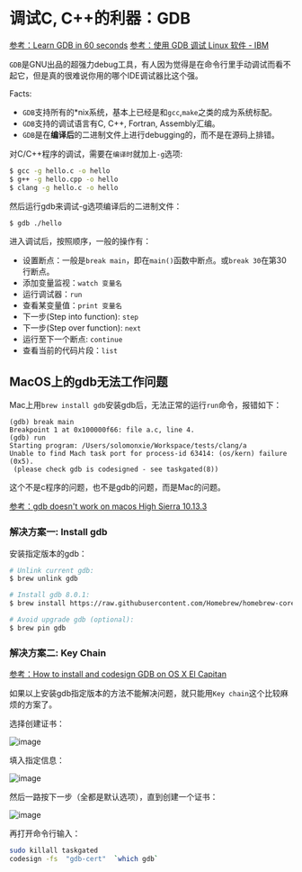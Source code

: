 # 调试C, C++的利器：GDB

[参考：Learn GDB in 60 seconds](https://www.youtube.com/watch?v=mfmXcbiRs0E&index=6&list=PL9IEJIKnBJjG5H0ylFAzpzs9gSmW_eICB)
[参考：使用 GDB 调试 Linux 软件 - IBM](https://www.ibm.com/developerworks/cn/linux/sdk/gdb/index.html)

`GDB`是GNU出品的超强力debug工具，有人因为觉得是在命令行里手动调试而看不起它，但是真的很难说你用的哪个IDE调试器比这个强。

Facts:
- `GDB`支持所有的*nix系统，基本上已经是和`gcc`,`make`之类的成为系统标配。
- `GDB`支持的调试语言有C, C++, Fortran, Assembly汇编。
- `GDB`是在**编译后**的二进制文件上进行debugging的，而不是在源码上排错。

对C/C++程序的调试，需要在`编译时`就加上`-g`选项:
```sh
$ gcc -g hello.c -o hello
$ g++ -g hello.cpp -o hello
$ clang -g hello.c -o hello
```

然后运行gdb来调试-g选项编译后的二进制文件：
```sh
$ gdb ./hello
```

进入调试后，按照顺序，一般的操作有：
- 设置断点：一般是`break main`，即在`main()`函数中断点。或`break 30`在第30行断点。
- 添加变量监视：`watch 变量名`
- 运行调试器：`run`
- 查看某变量值：`print 变量名`
- 下一步(Step into function): `step`
- 下一步(Step over function): `next`
- 运行至下一个断点: `continue`
- 查看当前的代码片段：`list`



## MacOS上的gdb无法工作问题

Mac上用`brew install gdb`安装gdb后，无法正常的运行`run`命令，报错如下：
```
(gdb) break main
Breakpoint 1 at 0x100000f66: file a.c, line 4.
(gdb) run
Starting program: /Users/solomonxie/Workspace/tests/clang/a
Unable to find Mach task port for process-id 63414: (os/kern) failure (0x5).
 (please check gdb is codesigned - see taskgated(8))
```

这个不是c程序的问题，也不是gdb的问题，而是Mac的问题。

[参考：gdb doesn't work on macos High Sierra 10.13.3](https://stackoverflow.com/questions/49001329/gdb-doesnt-work-on-macos-high-sierra-10-13-3)



### 解决方案一: Install gdb

安装指定版本的gdb：
```sh
# Unlink current gdb:
$ brew unlink gdb

# Install gdb 8.0.1:
$ brew install https://raw.githubusercontent.com/Homebrew/homebrew-core/9ec9fb27a33698fc7636afce5c1c16787e9ce3f3/Formula/gdb.rb

# Avoid upgrade gdb (optional):
$ brew pin gdb
```


### 解决方案二: Key Chain

[参考：How to install and codesign GDB on OS X El Capitan](https://medium.com/@royalstream/how-to-install-and-codesign-gdb-on-os-x-el-capitan-aab3d1172e95)

如果以上安装gdb指定版本的方法不能解决问题，就只能用`Key chain`这个比较麻烦的方案了。

选择创建证书：

![image](https://user-images.githubusercontent.com/14041622/51910550-7d2ec200-240a-11e9-928b-d72ba35571ab.png)


填入指定信息：

![image](https://user-images.githubusercontent.com/14041622/51910590-a0f20800-240a-11e9-967b-a5e9ec6b5d82.png)

然后一路按下一步（全都是默认选项），直到创建一个证书：

![image](https://user-images.githubusercontent.com/14041622/51910638-c848d500-240a-11e9-90e3-898283181b64.png)

再打开命令行输入：
```sh
sudo killall taskgated
codesign -fs  "gdb-cert"  `which gdb`
```